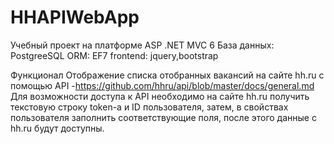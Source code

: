# HHAPIWebApp
Учебный проект на платформе ASP .NET MVC 6 
База данных: PostgreeSQL
ORM: EF7
frontend: jquery,bootstrap

Функционал
Отображение списка отобранных вакансий на сайте hh.ru с помощью API -https://github.com/hhru/api/blob/master/docs/general.md
Для возможности доступа к API необходимо на сайте hh.ru получить текстовую строку token-а и ID пользователя, затем,
в свойствах пользователя заполнить соответствующие поля, после этого данные с hh.ru будут доступны.
